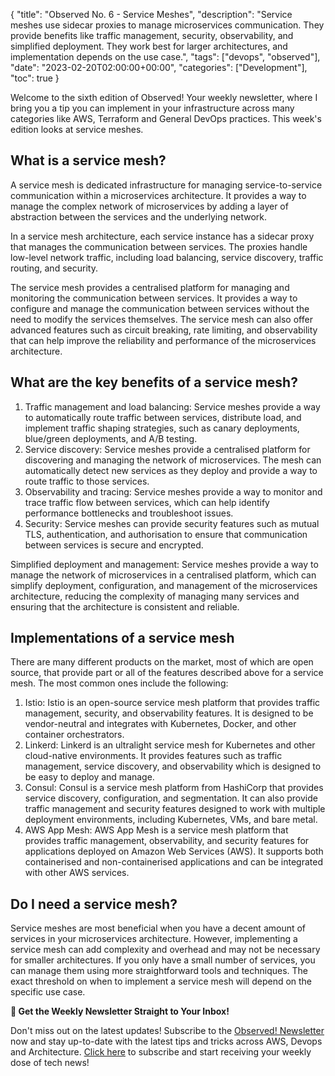 {
    "title": "Observed No. 6 - Service Meshes",
    "description": "Service meshes use sidecar proxies to manage microservices communication. They provide benefits like traffic management, security, observability, and simplified deployment. They work best for larger architectures, and implementation depends on the use case.",
    "tags": ["devops", "observed"],
    "date": "2023-02-20T02:00:00+00:00",
    "categories": ["Development"],
    "toc": true
}

Welcome to the sixth edition of Observed! Your weekly newsletter, where I bring you a tip you can implement in your infrastructure across many categories like AWS, Terraform and General DevOps practices. This week's edition looks at service meshes.

## What is a service mesh?

A service mesh is dedicated infrastructure for managing service-to-service communication within a microservices architecture. It provides a way to manage the complex network of microservices by adding a layer of abstraction between the services and the underlying network.

In a service mesh architecture, each service instance has a sidecar proxy that manages the communication between services. The proxies handle low-level network traffic, including load balancing, service discovery, traffic routing, and security.

The service mesh provides a centralised platform for managing and monitoring the communication between services. It provides a way to configure and manage the communication between services without the need to modify the services themselves. The service mesh can also offer advanced features such as circuit breaking, rate limiting, and observability that can help improve the reliability and performance of the microservices architecture.

## What are the key benefits of a service mesh?

1. Traffic management and load balancing: Service meshes provide a way to automatically route traffic between services, distribute load, and implement traffic shaping strategies, such as canary deployments, blue/green deployments, and A/B testing.
2. Service discovery: Service meshes provide a centralised platform for discovering and managing the network of microservices. The mesh can automatically detect new services as they deploy and provide a way to route traffic to those services.
3. Observability and tracing: Service meshes provide a way to monitor and trace traffic flow between services, which can help identify performance bottlenecks and troubleshoot issues.
4. Security: Service meshes can provide security features such as mutual TLS, authentication, and authorisation to ensure that communication between services is secure and encrypted.

Simplified deployment and management: Service meshes provide a way to manage the network of microservices in a centralised platform, which can simplify deployment, configuration, and management of the microservices architecture, reducing the complexity of managing many services and ensuring that the architecture is consistent and reliable.

## Implementations of a service mesh

There are many different products on the market, most of which are open source, that provide part or all of the features described above for a service mesh. The most common ones include the following:

1. Istio: Istio is an open-source service mesh platform that provides traffic management, security, and observability features. It is designed to be vendor-neutral and integrates with Kubernetes, Docker, and other container orchestrators.
2. Linkerd: Linkerd is an ultralight service mesh for Kubernetes and other cloud-native environments. It provides features such as traffic management, service discovery, and observability which is designed to be easy to deploy and manage.
3. Consul: Consul is a service mesh platform from HashiCorp that provides service discovery, configuration, and segmentation. It can also provide traffic management and security features designed to work with multiple deployment environments, including Kubernetes, VMs, and bare metal.
4. AWS App Mesh: AWS App Mesh is a service mesh platform that provides traffic management, observability, and security features for applications deployed on Amazon Web Services (AWS). It supports both containerised and non-containerised applications and can be integrated with other AWS services.

## Do I need a service mesh?

Service meshes are most beneficial when you have a decent amount of services in your microservices architecture. However, implementing a service mesh can add complexity and overhead and may not be necessary for smaller architectures. If you only have a small number of services, you can manage them using more straightforward tools and techniques. The exact threshold on when to implement a service mesh will depend on the specific use case.

**📣 Get the Weekly Newsletter Straight to Your Inbox!**

Don't miss out on the latest updates! Subscribe to the [Observed! Newsletter](https://news.codewithstu.tv) now and stay up-to-date with the latest tips and tricks across AWS, Devops and Architecture. [Click here](https://news.codewithstu.tv) to subscribe and start receiving your weekly dose of tech news!
